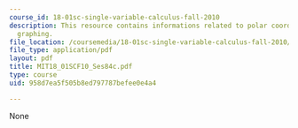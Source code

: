 ```yaml
---
course_id: 18-01sc-single-variable-calculus-fall-2010
description: This resource contains informations related to polar coordinates and
  graphing.
file_location: /coursemedia/18-01sc-single-variable-calculus-fall-2010/958d7ea5f505b8ed797787befee0e4a4_MIT18_01SCF10_Ses84c.pdf
file_type: application/pdf
layout: pdf
title: MIT18_01SCF10_Ses84c.pdf
type: course
uid: 958d7ea5f505b8ed797787befee0e4a4

---
```

None